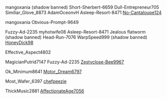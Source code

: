 mangoxania (shadow banned)
 Short-Sherbert-6659
 Dull-Entrepreneur705
 Similiar_Glove_8873
 AdamOceonvH
 Asleep-Resort-8471
 [No-Cantaloupe124](/1/People/No-Canteloupe124)

mangoxania
 Obvious-Prompt-9649

Fuzzy-Ad-2235
 myhotwife08
 Asleep-Resort-8471
 Jealous flatworm (shadow banned)
 Head-Run-7076
 WarpSpeed999 (shadow banned)
 [HoneyDick98](/1/People/HoneyDick98)

Effective_Aspect4802

MagicianPutrid7147
 Fuzzy-Ad-2235
 [Zestyclose-Bee9967](/1/People/Zestyclose-Bee9967)
 
Ok_Minimum8641
 [Motor_Dream6797](/1/People/Motor_Dream6797)
 
Most_Wafer_6397
 [chefpeezie](/1/People/chefpeezie)
 
ThickMusic2881
 [AffectionateAge7056](/1/People/AffectionateAge7056)